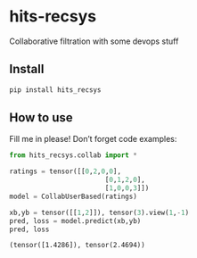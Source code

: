 # hits-recsys


<!-- WARNING: THIS FILE WAS AUTOGENERATED! DO NOT EDIT! -->

Collaborative filtration with some devops stuff

## Install

``` sh
pip install hits_recsys
```

## How to use

Fill me in please! Don’t forget code examples:

``` python
from hits_recsys.collab import *

ratings = tensor([[0,2,0,0],
                        [0,1,2,0],
                        [1,0,0,3]])
model = CollabUserBased(ratings)
```

``` python
xb,yb = tensor([[1,2]]), tensor(3).view(1,-1)
pred, loss = model.predict(xb,yb)
pred, loss
```

    (tensor([1.4286]), tensor(2.4694))
